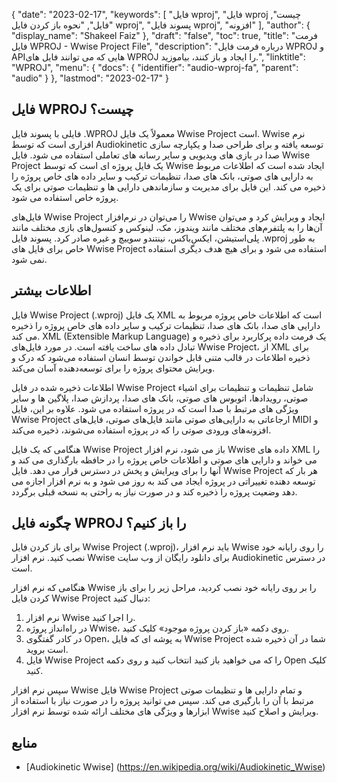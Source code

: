 {
  "date": "2023-02-17",
  "keywords": [
"فایل wproj",
"فایل wproj چیست",
"فایل",
"نحوه باز کردن فایل wproj",
"پسوند فایل wproj",
"افزونه"
],
  "author": {
    "display_name": "Shakeel Faiz"
},
  "draft": "false",
  "toc": true,
  "title": "فرمت فایل WPROJ - Wwise Project File",
  "description": "درباره فرمت فایل WPROJ و APIهایی که می توانند فایل های WPROJ را ایجاد و باز کنند، بیاموزید.",
  "linktitle": "WPROJ",
  "menu": {
    "docs": {
      "identifier": "audio-wproj-fa",
      "parent": "audio"
}
},
  "lastmod": "2023-02-17"
}

## فایل WPROJ چیست؟

فایلی با پسوند فایل .WPROJ معمولاً یک فایل Wwise Project است. Wwise نرم افزاری است که توسط Audiokinetic توسعه یافته و برای طراحی صدا و یکپارچه سازی صدا در بازی های ویدیویی و سایر رسانه های تعاملی استفاده می شود. فایل Wwise Project یک فایل پروژه ای است که توسط Wwise ایجاد شده است که اطلاعات مربوط به دارایی های صوتی، بانک های صدا، تنظیمات ترکیب و سایر داده های خاص پروژه را ذخیره می کند. این فایل برای مدیریت و سازماندهی دارایی ها و تنظیمات صوتی برای یک پروژه خاص استفاده می شود.

فایل‌های Wwise Project را می‌توان در نرم‌افزار Wwise ایجاد و ویرایش کرد و می‌توان آن‌ها را به پلتفرم‌های مختلف مانند ویندوز، مک، لینوکس و کنسول‌های بازی مختلف مانند پلی‌استیشن، ایکس‌باکس، نینتندو سوییچ و غیره صادر کرد. پسوند فایل .wproj به طور خاص برای فایل های Wwise Project استفاده می شود و برای هیچ هدف دیگری استفاده نمی شود.

## اطلاعات بیشتر

فایل Wwise Project (.wproj) یک فایل XML است که اطلاعات خاص پروژه مربوط به دارایی های صدا، بانک های صدا، تنظیمات ترکیب و سایر داده های خاص پروژه را ذخیره می کند. XML (Extensible Markup Language) یک فرمت داده پرکاربرد برای ذخیره و تبادل داده های ساخت یافته است. در مورد فایل‌های Wwise Project، از XML برای ذخیره اطلاعات در قالب متنی قابل خواندن توسط انسان استفاده می‌شود که درک و ویرایش محتوای پروژه را برای توسعه‌دهنده آسان می‌کند.

اطلاعات ذخیره شده در فایل Wwise Project شامل تنظیمات و تنظیمات برای اشیاء صوتی، رویدادها، اتوبوس های صوتی، بانک های صدا، پردازش صدا، پلاگین ها و سایر ویژگی های مرتبط با صدا است که در پروژه استفاده می شود. علاوه بر این، فایل Wwise Project ارجاعاتی به دارایی‌های صوتی مانند فایل‌های صوتی، فایل‌های MIDI و افزونه‌های ورودی صوتی را که در پروژه استفاده می‌شوند، ذخیره می‌کند.

هنگامی که یک فایل Wwise Project باز می شود، نرم افزار Wwise داده های XML را می خواند و دارایی های صوتی و اطلاعات خاص پروژه را در حافظه بارگذاری می کند و آنها را برای ویرایش و پخش در دسترس قرار می دهد. فایل Wwise Project هر بار که توسعه دهنده تغییراتی در پروژه ایجاد می کند به روز می شود و به نرم افزار اجازه می دهد وضعیت پروژه را ذخیره کند و در صورت نیاز به راحتی به نسخه قبلی برگردد.

## چگونه فایل WPROJ را باز کنیم؟

برای باز کردن فایل Wwise Project (.wproj)، باید نرم افزار Wwise را روی رایانه خود نصب کنید. نرم افزار Wwise برای دانلود رایگان از وب سایت Audiokinetic در دسترس است.

هنگامی که نرم افزار Wwise را بر روی رایانه خود نصب کردید، مراحل زیر را برای باز کردن فایل Wwise Project دنبال کنید:

1. نرم افزار Wwise را اجرا کنید.
2. در راه‌انداز پروژه Wwise، روی دکمه «باز کردن پروژه موجود» کلیک کنید.
3. در کادر گفتگوی Open، به پوشه ای که فایل Wwise Project شما در آن ذخیره شده است بروید.
4. فایل Wwise Project را که می خواهید باز کنید انتخاب کنید و روی دکمه Open کلیک کنید.

سپس نرم افزار Wwise فایل Wwise Project و تمام دارایی ها و تنظیمات صوتی مرتبط با آن را بارگیری می کند. سپس می توانید پروژه را در صورت نیاز با استفاده از ابزارها و ویژگی های مختلف ارائه شده توسط نرم افزار Wwise ویرایش و اصلاح کنید.

## منابع
* [Audiokinetic Wwise] (https://en.wikipedia.org/wiki/Audiokinetic_Wwise)


